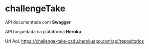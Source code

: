 # challengeTake

API documentada com **Swagger**

API hospedada na plataforma **Heroku**

Url Api: https://challenge-take-cadu.herokuapp.com/api/repositorios
